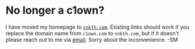 # No longer a c1own?

I have moved my homepage to [`snkth.com`](https://snkth.com). Existing links should work if you replace the domain name from `c1own.com` to `snkth.com`, but if it doesn't please reach out to me via [email](https://snkth.com/my-email/). Sorry about the inconvenience. -SM
